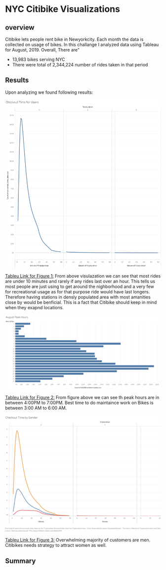 # NYC Citibike Visualizations

## overview
Citibike lets people rent bike in Newyorkcity. Each month the data is collected on usage of bikes. In this challange I analyzed data using Tableau for August, 2019. Overall,
There are"
  - 13,983 bikes serving NYC
  - There were total of 2,344,224 number of rides taken in that period
## Results 
Upon analyzing we found following results: 

![fig1](https://github.com/h4mm4d/NYC_Citibike_Challenge/blob/main/viz/Checkout%20Time%20for%20Users.png?raw=true)

[Tableu Link for Figure 1:](https://public.tableau.com/views/TableauChallange_16436888439010/CheckoutTimeforUsers?:language=en-US&:display_count=n&:origin=viz_share_link)
From above visulazation we can see that most rides are under 10 minutes and rarely if any rides last over an hour. This tells us most people are just using to get around the nighborhood and a very few for recreational usage as for that purpose ride would have last longers. Therefore having stations in densly populated area with most amanities close by would be benficial. This is a fact that Citibike should keep in mind when they exapnd locations.   


![fig2](https://github.com/h4mm4d/NYC_Citibike_Challenge/blob/main/viz/August%20Peak%20Hours.png?raw=true)

[Tableu Link for Figure 2:](https://public.tableau.com/views/AugustPeakHours_16439148473360/AugustPeakHours?:language=en-US&:display_count=n&:origin=viz_share_link)
From figure above we can see th peak hours are in between 4:00PM to 7:00PM. Best time to do maintaince work on Bikes is between 3:00 AM to 6:00 AM.


![fig3](https://github.com/h4mm4d/NYC_Citibike_Challenge/blob/main/viz/Checkout%20Time%20by%20Gender.png?raw=true)

[Tableu Link for Figure 3:](https://public.tableau.com/views/Module14Challenge_16438572576150/CHKBYGender?:language=en-US&:display_count=n&:origin=viz_share_link)
Overwhelming majority of customers are men. Citibikes needs strategy to attract women as well. 






## Summary

